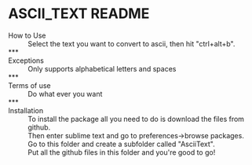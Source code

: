 # ASCII_TEXT README
<dl>
<dt>How to Use</dt>
<dd>Select the text you want to convert to ascii, then hit "ctrl+alt+b".</dd>
***
<dt>Exceptions</dt> 
<dd>Only supports alphabetical letters and spaces</dd>
***
<dt>Terms of use</dt>
<dd>Do what ever you want</dd>
***
<dt>Installation</dt>
<dd> To install the package all you need to do is download the files from github. </dd>
<dd> Then enter sublime text and go to preferences->browse packages. </dd>
<dd> Go to this folder and create a subfolder called "AsciiText". </dd>
<dd> Put all the github files in this folder and you're good to go! </dd>
</dl>
